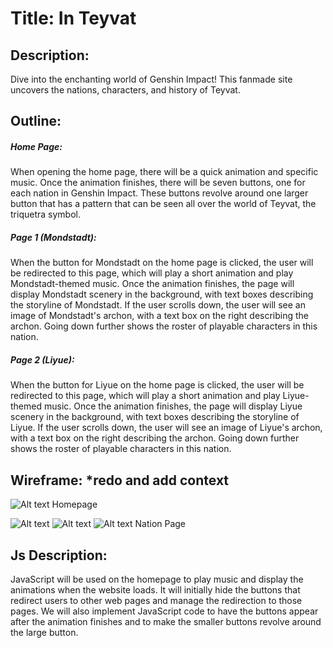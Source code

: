 # Title: In Teyvat

## Description:

Dive into the enchanting world of Genshin Impact! This fanmade site uncovers the nations, characters, and history of Teyvat. 

## Outline:

##### Home Page:

When opening the home page, there will be a quick animation and specific music. Once the animation finishes, there will be seven buttons, one for each nation in Genshin Impact. These buttons revolve around one larger button that has a pattern that can be seen all over the world of Teyvat, the triquetra symbol.

##### Page 1 (Mondstadt):

When the button for Mondstadt on the home page is clicked, the user will be redirected to this page, which will play a short animation and play Mondstadt-themed music. Once the animation finishes, the page will display Mondstadt scenery in the background, with text boxes describing the storyline of Mondstadt. If the user scrolls down, the user will see an image of Mondstadt's archon, with a text box on the right describing the archon. Going down further shows the roster of playable characters in this nation.

##### Page 2 (Liyue):

When the button for Liyue on the home page is clicked, the user will be redirected to this page, which will play a short animation and play Liyue-themed music. Once the animation finishes, the page will display Liyue scenery in the background, with text boxes describing the storyline of Liyue. If the user scrolls down, the user will see an image of Liyue's archon, with a text box on the right describing the archon. Going down further shows the roster of playable characters in this nation.

## Wireframe: *redo and add context

![Alt text](https://cdn.glitch.global/d2a0865f-fdcf-4240-99d7-ffaf101d988a/wireframe.png?v=1733198116070)
Homepage

![Alt text](https://cdn.glitch.global/d2a0865f-fdcf-4240-99d7-ffaf101d988a/2.png?v=1731836257150)
![Alt text](https://cdn.glitch.global/d2a0865f-fdcf-4240-99d7-ffaf101d988a/3.png?v=1731836259802)
![Alt text](https://cdn.glitch.global/d2a0865f-fdcf-4240-99d7-ffaf101d988a/4.png?v=1731836266253)
Nation Page

## Js Description:

JavaScript will be used on the homepage to play music and display the animations when the website loads. It will initially hide the buttons that redirect users to other web pages and manage the redirection to those pages. We will also implement JavaScript code to have the buttons appear after the animation finishes and to make the smaller buttons revolve around the large button.
